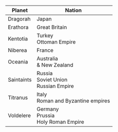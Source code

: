# 
|Planet|Nation|
|---|---|
Dragorah | Japan 
Erathora | Great Britain 
Kentotia | Turkey<br/>Ottoman Empire 
Niberea | France 
Oceania | Australia<br/>& New Zealand 
Saintaints | Russia<br/>Soviet Union<br/>Russian Empire
Titranus | Italy<br/>Roman and Byzantine empires
Voldelere | Germany<br/>Prussia<br/>Holy Roman Empire 
